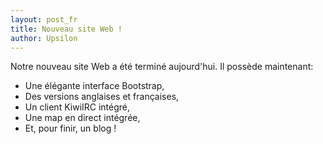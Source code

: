 ```yaml
---
layout: post_fr
title: Nouveau site Web !
author: Upsilon
---
```


Notre nouveau site Web a été terminé aujourd'hui. Il possède maintenant:
* Une élégante interface Bootstrap,
* Des versions anglaises et françaises,
* Un client KiwiIRC intégré,
* Une map en direct intégrée,
* Et, pour finir, un blog !
